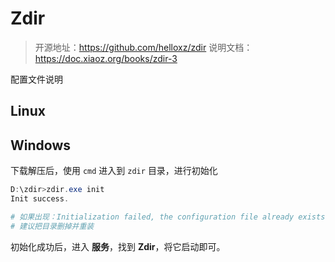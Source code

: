 # Zdir 
> 开源地址：https://github.com/helloxz/zdir
> 说明文档：https://doc.xiaoz.org/books/zdir-3

配置文件说明

## Linux

## Windows

下载解压后，使用 `cmd` 进入到 `zdir` 目录，进行初始化
```powershell
D:\zdir>zdir.exe init
Init success.

# 如果出现：Initialization failed, the configuration file already exists.
# 建议把目录删掉并重装
```
初始化成功后，进入 **服务**，找到 **Zdir**，将它启动即可。
